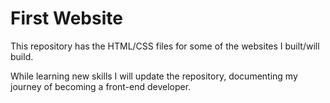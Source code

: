 # First Website

This repository has the HTML/CSS files for some of the websites I built/will build.

While learning new skills I will update the repository, documenting my journey of becoming a front-end developer.
